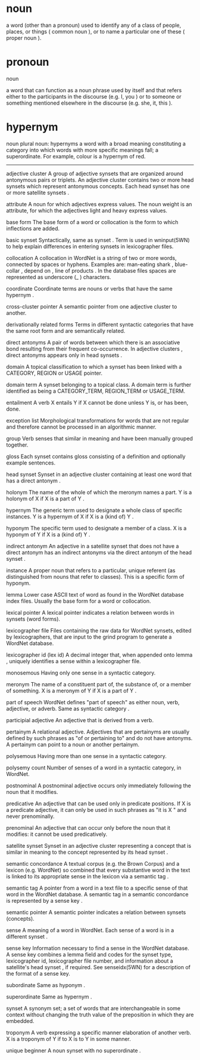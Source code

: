 # noun

a word (other than a pronoun) used to identify any of a class of people, places, or things ( common noun ), or to name a particular one of these ( proper noun ).


# pronoun

noun

a word that can function as a noun phrase used by itself and that refers either to the participants in the discourse (e.g. I, you ) or to someone or something mentioned elsewhere in the discourse (e.g. she, it, this ).


# hypernym

noun
plural noun: hypernyms
    a word with a broad meaning constituting a category into which words with more specific meanings fall; a superordinate. For example, colour is a hypernym of red.

---

adjective cluster
    A group of adjective synsets that are organized around antonymous pairs or triplets. An adjective cluster contains two or more head synsets which represent antonymous concepts. Each head synset has one or more satellite synsets .


attribute
    A noun for which adjectives express values. The noun weight is an attribute, for which the adjectives light and heavy express values.


base form
    The base form of a word or collocation is the form to which inflections are added.


basic synset
    Syntactically, same as synset . Term is used in wninput(5WN) to help explain differences in entering synsets in lexicographer files.


collocation
    A collocation in WordNet is a string of two or more words, connected by spaces or hyphens. Examples are: man-eating shark , blue-collar , depend on , line of products . In the database files spaces are represented as underscore (_ ) characters.


coordinate
    Coordinate terms are nouns or verbs that have the same hypernym .


cross-cluster pointer
    A semantic pointer from one adjective cluster to another.


derivationally related forms
    Terms in different syntactic categories that have the same root form and are semantically related.


direct antonyms
    A pair of words between which there is an associative bond resulting from their frequent co-occurrence. In adjective clusters , direct antonyms appears only in head synsets .


domain
    A topical classification to which a synset has been linked with a CATEGORY, REGION or USAGE pointer.


domain term
    A synset belonging to a topical class. A domain term is further identified as being a CATEGORY_TERM, REGION_TERM or USAGE_TERM.


entailment
    A verb X entails Y if X cannot be done unless Y is, or has been, done.


exception list
    Morphological transformations for words that are not regular and therefore cannot be processed in an algorithmic manner.


group
    Verb senses that similar in meaning and have been manually grouped together.


gloss
    Each synset contains gloss consisting of a definition and optionally example sentences.


head synset
    Synset in an adjective cluster containing at least one word that has a direct antonym .


holonym
    The name of the whole of which the meronym names a part. Y is a holonym of X if X is a part of Y .


hypernym
    The generic term used to designate a whole class of specific instances. Y is a hypernym of X if X is a (kind of) Y .


hyponym
    The specific term used to designate a member of a class. X is a hyponym of Y if X is a (kind of) Y .


indirect antonym
    An adjective in a satellite synset that does not have a direct antonym has an indirect antonyms via the direct antonym of the head synset .


instance
    A proper noun that refers to a particular, unique referent (as distinguished from nouns that refer to classes). This is a specific form of hyponym.


lemma
    Lower case ASCII text of word as found in the WordNet database index files. Usually the base form for a word or collocation.


lexical pointer
    A lexical pointer indicates a relation between words in synsets (word forms).


lexicographer file
    Files containing the raw data for WordNet synsets, edited by lexicographers, that are input to the grind program to generate a WordNet database.


lexicographer id (lex id)
    A decimal integer that, when appended onto lemma , uniquely identifies a sense within a lexicographer file.


monosemous
    Having only one sense in a syntactic category.


meronym
    The name of a constituent part of, the substance of, or a member of something. X is a meronym of Y if X is a part of Y .


part of speech
    WordNet defines "part of speech" as either noun, verb, adjective, or adverb. Same as syntactic category .


participial adjective
    An adjective that is derived from a verb.


pertainym
    A relational adjective. Adjectives that are pertainyms are usually defined by such phrases as "of or pertaining to" and do not have antonyms. A pertainym can point to a noun or another pertainym.


polysemous
    Having more than one sense in a syntactic category.


polysemy count
    Number of senses of a word in a syntactic category, in WordNet.


postnominal
    A postnominal adjective occurs only immediately following the noun that it modifies.


predicative
    An adjective that can be used only in predicate positions. If X is a predicate adjective, it can only be used in such phrases as "it is X " and never prenominally.


prenominal
    An adjective that can occur only before the noun that it modifies: it cannot be used predicatively.


satellite synset
    Synset in an adjective cluster representing a concept that is similar in meaning to the concept represented by its head synset .


semantic concordance
    A textual corpus (e.g. the Brown Corpus) and a lexicon (e.g. WordNet) so combined that every substantive word in the text is linked to its appropriate sense in the lexicon via a semantic tag .


semantic tag
    A pointer from a word in a text file to a specific sense of that word in the WordNet database. A semantic tag in a semantic concordance is represented by a sense key .


semantic pointer
    A semantic pointer indicates a relation between synsets (concepts).


sense
    A meaning of a word in WordNet. Each sense of a word is in a different synset .


sense key
    Information necessary to find a sense in the WordNet database. A sense key combines a lemma field and codes for the synset type, lexicographer id, lexicographer file number, and information about a satellite's head synset , if required. See senseidx(5WN) for a description of the format of a sense key.


subordinate
    Same as hyponym .


superordinate
    Same as hypernym .


synset
    A synonym set; a set of words that are interchangeable in some context without changing the truth value of the preposition in which they are embedded.


troponym
    A verb expressing a specific manner elaboration of another verb. X is a troponym of Y if to X is to Y in some manner.


unique beginner
    A noun synset with no superordinate .
